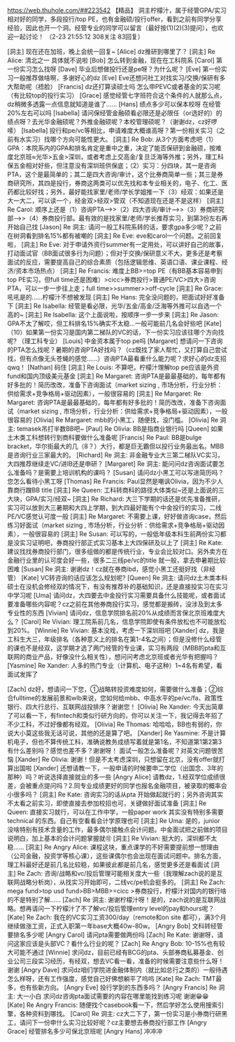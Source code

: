 https://web.thuhole.com/##223542 【精品】
洞主柠檬汁，属于经管GPA/实习相对好的同学，多段投行/top PE，也有金融硕/投行offer，看到之前有同学分享经验，因此也开一个洞。经管专业的同学可以留言（最好按(1)(2)(3)提问），也欢迎一起讨论！
（2-23 21:55:12 308关注 83回复）

[洞主] 现在还在加班，晚上会统一回复~
[Alice] dz推研到哪里了？
[洞主] Re Alice: 清北之一 具体就不说啦
[Bob] 怎么转到金融，现在在工科院系
[Carol] 第一份实习怎么找呀
[Dave] 毕业后想做投行还是pe呀？为什么呢？
[Eve] 第一份实习一般推荐做啥啊，多谢好心的dz
[Eve] Eve还想问社工对找实习/交换/保研有多大帮助呢（捂脸）
[Francis] dz还打算读硕士吗
怎么申PEVC或者基金的实习呢（有比较top的投行实习）
[Grace] 感觉经管七字班符合这个条件的人就那么点，dz稍微多透露一点信息就知道是谁了……
[Hans] 绩点多少可以保本校呀
在经管20%左右可以吗
[Isabella] 请问保经管金融硕看必限还是必限任（or选好的）的绩点呀？去光华金融硕呢？外推金融硕呢？本校管理硕呢？（谢谢dz，cz好啰嗦）
[Isabella] 投行和pe/vc等相比，申请难度大概谁高呀？第一份相关实习（之前有水实习）找哪个方向可能性更大。
[洞主] Re Bob: 从3个方面考虑吧（1）GPA：本院系内的GPA和排名肯定是重中之重，决定了能否保研到金融硕，按难度北京班≈光华>五金>深圳，或者考虑上交高金/复旦泛海等外推；另外，理工科保五金相对好些，但注意没有深圳班供保底；（2）实习：分四块，其一是咨询PTA，这个是最简单的；其二是四大咨询/审计，这个比券商简单一些；其三是券商研究所，其四是投行，券商这两类可以优先找和本专业相关的，电子、化工、医药都比较好找；另外，最好能找家里/老师/学长学姐推一下（3）经双：如果还是大一大二，可以读一个，经金双>经双>管双（不知道现在还是不是这样）
[洞主] Re Carol: 顺序上还是（1）咨询PTA-->>（2）四大咨询/审计-->>（3）券商研究部-->>（4）券商投行部。最有效的是找家里/老师/学长推荐实习，到第3份左右再开始自己找
[Jason] Re 洞主: 请问一般工科院系转的话，要求gpa多少呢？之前在树洞看到排名15%都有被嘲的
[洞主] Re Eve: eve和carol一个问题。之前回复啦，
[洞主] Re Eve: 对于申请外资行summer有一定用处，可以讲好自己的故事，打动面试官（BB面试很多行为问题）；但对于交换/保研意义不大，更多还是考察面试的反应，需要提高自己的综合素质（包括逻辑思维、英语口语、课业课程、经济/资本市场热点）
[洞主] Re Francis: 难度上BB>=top PE（有BB基本容易申到top PE实习，但full time还是困难）>cicc>券商投行>普通PE/VC>四大>咨询PTA，可以一步一步往上走；full time>>summer>>off-cycle
[洞主] Re Grace: 吼吼是的……柠檬汁不想被发现
[洞主] Re Hans: 完全没问题的，把面试好好准备下
[洞主] Re Isabella: 经管是看必限，光华/五金/高金/泛海等外推可以自选一个高的~
[洞主] Re Isabella: 这个上面说啦，按顺序一步一步来
[洞主] Re Jason: GPA不太了解哎，但工科排名15%确实不太稳…一般可能前几名会好些吧
[Kate] （10）如果第一份实习是国内第二梯队的VC的话，下一份实习应该往哪个方向找呢? （理工科专业）
[Louis] 中金资本属于top pe吗
[Margaret] 想请问一下咨询的PTA怎么找呢？暑期的咨询PTA好找吗？（cz既找了家人帮忙，又打算自己尝试找，但有点像无头苍蝇的感觉......）咨询PTA最看重什么能力呢？求好心的dz支招qwq！
[Nathan] 码住
[洞主] Re Louis: 不算吧，柠檬汁理解top pe应该是外资fund和国内顶级美元基金
[洞主] Re Margaret: 咨询PTA是最最基础的，每年都有好多批的！简历改改，准备下咨询面试（market sizing , 市场分析，行业分析：供给需求+竞争格局+驱动因素），一般很容易的
[洞主] Re Margaret: Re Margaret: 咨询PTA是最最基础的，每年都有好多批的！简历改改，准备下咨询面试（market sizing , 市场分析，行业分析：供给需求+竞争格局+驱动因素），一般很容易的
[Olivia] Re Margaret: mbb的小黑工，随便找，没门槛。
[Olivia] Re 洞主: temasek吊打半数BB吧~
[Paul] Re Olivia: BB是指商业银行吗
[Queen] 如果土木类工科想转行到商科要做什么准备呢
[Francis] Re Paul: BB是bulge bracket，华尔街最大的几（8？）大行，都是巨无霸但以投行业务最出名。MBB是咨询行业三家最大的。
[Richard] Re 洞主: 非金融专业大三第二梯队VC实习，大四推荐继续走VC/进IB还是申研？
[Margaret] Re 洞主: 能问问dz咨询面试要怎么准备吗？是需要上培训机构的课吗？
[Susan] 请问dz小黑工可以写进简历吗？您怎么看待小黑工呀
[Thomas] Re Francis: Paul显然是嘲讽Olivia，因为不少人靠商行蹭BB title
[洞主] Re Queen: 工科转商科的路径大体类似~还是上面说的三大块，GPA/实习/经双~
[洞主] Re Richard: 大三下学期的话还是优先准备推研，实习可以放到大三暑期和大四上学期，到大四最好能有个中金投行的实习，二线PE/VC感觉认可度一般
[洞主] Re Margaret: 不需要上课，好好做咨询case，然后练习好面试（market sizing , 市场分析，行业分析：供给需求+竞争格局+驱动因素），一般很容易的
[洞主] Re Susan: 可以写的，一般低年级本科生前两份实习都是没实习证明吧，券商投行部正式实习基本上大四保研及以上了
[洞主] Re Kate: 建议找找券商投行部门，很多组做的都是传统行业，专业会比较对口。另外卖方在金融行业里的认可度会好一些，很多二三线pe/vc的title 就一般，拿去申暑期比较困难
[Susan] Re 洞主: 谢谢dz！cz就在券商ibd，感觉小黑工还挺好找（非经管）
[Kate] VC转咨询的话应该怎么规划呢?
[Queen] Re 洞主: 请问dz土木类本科硕士在没机会修经双的情况下，有没有推荐补的基础知识，还是直接投实习在实习中学习呢
[Uma] 请问dz，大四要去中金投行实习需要具备什么技能呢，或者面试要准备哪些内容呢？cz之前在其他券商投行实习，感觉都是搬砖，没涉及到太多专业性的东西
[Vivian] 请问dz，信息学院排名前20%从成绩而言保北京班难度大么？
[Carol] Re Vivian: 理工院系前几名，信息学院即使有条件放松也不可能放松到20%。
[Winnie] Re Vivian: 基本没戏，考虑一下深圳班吧
[Xander] dz，我是工科生大三，年级排名（各种意义上的排名在第1-4名之间）；但是没修什么经管的课也不是经双，这学期才选了两门经管的专业课，实习有两段（MBB的pta和互联网的商业产品，好像没什么相关性），想问问考虑北京班或者光华有把握吗？
[Yasmine] Re Xander: 人多的热门专业（计算机、电子这种）1~4名有希望，看面试发挥了

[Zach] dz好，想请问一下您，①战略转投资难度如何，需要做什么准备；②综合fulltime的发展前景和wlb来说，您如何给mbb、中高水平的pe/vc/fa、政策性银行、四大行总行、互联网战投排序？谢谢您！
[Olivia] Re Xander: 今天出简章了可以看一下，有fintech和类似行研方向的，你可以关注一下，我记得去年招了不少工科，不过好像都有经双。
[Olivia] Re Thomas: 哈哈哈，BB也有弱的，你说大小莫这些我无话可说，其他的还是算了吧。
[Xander] Re Yasmine: 不是计算机电子，但也不算传统工科，准确说教务成绩写着就是第1名，不知道第1第2第3有什么差别吗？感觉也差不多？谢谢呀！
面试一般怎么准备呢？对英文问题很苦恼
[Xander] Re Olivia: 谢谢！但是不太考虑深圳，只想留在北京，没有offer就打算出国啦
[Xander] 还想请教一下，一般申请的时候要申二学位（出国念、3年的那种）吗？听说选择直接就业的多一些
[Angry Alice] 请教dz，1.经双学位成绩很差，会被重点提问吗？2.同专业成绩更好的同学也报名金融项目，被录取的概率会小很多吗？
[洞主] Re Kate: 咨询实习的话从pta 开始做起就行的；另外咨询其实不太看之前实习，即使直接去参加校招也可，关键做好面试准备
[洞主] Re Queen: 直接实习就行，可以在工作中学，一般paper work 其实没有特别多需要technical 的东西。自己有空看看会计学原理也可
[洞主] Re Uma: 是的，junior 没啥特别有技术含量的工作，最多偶尔接触点会计问题。中金面试把之前做的项目说明白，加上基本的会计问题掌握就🉑️
[洞主] Re Vivian: 挺大的，深圳都不太稳……
[洞主] Re Angry Alice: 课程这块，重点课学的不好需要提前想一想理由（公司金融，投资学等核心课），这些课偶尔也会出现在面试问题中。排名方面，理工科最好还是前几名比较稳，如果彼此都是前几名，感觉更多还是看面试
[洞主] Re Zach: 咨询/战略和vc/投后管理可能相关度大一些（我理解zach说的是互联网战略分析岗），从找实习开始即可，二线vc/pe机会挺多的。
[洞主] Re Zach: mega fund>top usd fund>BB>MBB>=cicc >券商投行，柠檬汁对国内的银行啥的不是特别了解……
[Zach] Re 洞主: 谢谢柠檬汁呀！是的，zach说的是互联网战略。想再请问一下柠檬汁了不了解vc/投后管理entry level的pay和hours呢？
[Kate] Re Zach: 我在的VC实习工资300/day（remote和on site
都可），满3个月继续做涨工资，正式入职第一年base大概40w-80w。
[Angry Bob] 文科转经管要排名多少呢
[Angry Carol] 请问pta需要做两份吗
[Zach] Re Kate: 谢谢呀，请问这家应该是头部VC？看什么行业的呢？
[Zach] Re Angry Bob: 10-15%也有较大可能不通过
[Winnie] 求问dz，目前已经有BCG的pta、头部券商私募基金、创业公司三段实习经历，有经双，想去VC看一看，准备的时候需要注意些什么呀！谢谢
[Angry Dave] 求问dz咱们学院进金融体制内（就比如总行之类的）一般待遇怎么样呀，还有工作强度，感觉自己好佛想躺平了呜呜
[Kate] Re Zach: TMT最多，也有些新方向。
[Angry Eve] 投行学到的东西多吗？
[Angry Francis] Re 洞主: 大一小白 求问dz咨询pta面试需要的内容在哪里能找到练习呢 谢谢😁😁
[Kate] Re Angry Francis: 随便找个casebook看一下，然后学好怎么使用搜索引擎，各种资料到哪找。
[Carol] Re 洞主: cz大二下了，第一份实习是小券商行研黑工，请问下一份申什么实习比较好呢？cz主要想去券商投行部工作
[Angry Grace] 经管排名多少可保北京班呢
[Angry Hans] 冲冲冲